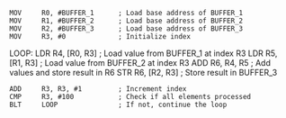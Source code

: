     MOV     R0, #BUFFER_1      ; Load base address of BUFFER_1
    MOV     R1, #BUFFER_2      ; Load base address of BUFFER_2
    MOV     R2, #BUFFER_3      ; Load base address of BUFFER_3
    MOV     R3, #0             ; Initialize index

LOOP:
    LDR     R4, [R0, R3]       ; Load value from BUFFER_1 at index R3
    LDR     R5, [R1, R3]       ; Load value from BUFFER_2 at index R3
    ADD     R6, R4, R5         ; Add values and store result in R6
    STR     R6, [R2, R3]       ; Store result in BUFFER_3

    ADD     R3, R3, #1         ; Increment index
    CMP     R3, #100           ; Check if all elements processed
    BLT     LOOP               ; If not, continue the loop
